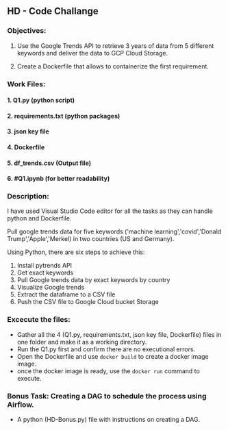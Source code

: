 ## HD - Code Challange

### Objectives:

  1. Use the Google Trends API to retrieve 3 years of data from 5 different keywords and deliver the data to GCP Cloud Storage.

  2. Create a Dockerfile that allows to containerize the first requirement.

### Work Files:

   #### 1. Q1.py (python script)
   #### 2. requirements.txt (python packages) 
   #### 3. json key file
   #### 4. Dockerfile
   #### 5. df_trends.csv (Output file)
   #### 6. #Q1.ipynb (for better readability)

### Description:
I have used Visual Studio Code editor for all the tasks as they can handle python and Dockerfile.

Pull google trends data for five keywords ('machine learning','covid','Donald Trump','Apple','Merkel) in two countries (US and Germany). 

Using Python, there are six steps to achieve this:

  1. Install pytrends API
  2. Get exact keywords
  3. Pull Google trends data by exact keywords by country
  4. Visualize Google trends 
  5. Extract the dataframe to a CSV file
  6. Push the CSV file to Google Cloud bucket Storage 

### Excecute the files:
  - Gather all the 4 (Q1.py, requirements.txt, json key file, Dockerfile) files in one folder and make it as a working directory.
  - Run the Q1.py first and confirm there are no executional errors.
  - Open the Dockerfile and use `docker build` to create a docker image image.
  - once the docker image is ready, use the `docker run` command to execute.
  
### Bonus Task: Creating a DAG to schedule the process using Airflow.
  - A python (HD-Bonus.py) file with instructions on creating a DAG.
  



